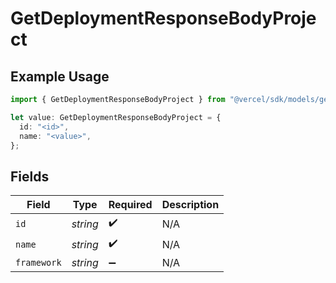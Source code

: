 # GetDeploymentResponseBodyProject

## Example Usage

```typescript
import { GetDeploymentResponseBodyProject } from "@vercel/sdk/models/getdeploymentop.js";

let value: GetDeploymentResponseBodyProject = {
  id: "<id>",
  name: "<value>",
};
```

## Fields

| Field              | Type               | Required           | Description        |
| ------------------ | ------------------ | ------------------ | ------------------ |
| `id`               | *string*           | :heavy_check_mark: | N/A                |
| `name`             | *string*           | :heavy_check_mark: | N/A                |
| `framework`        | *string*           | :heavy_minus_sign: | N/A                |